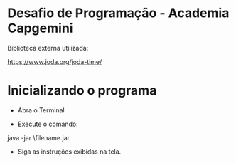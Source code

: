 # Desafio de Programação - Academia Capgemini

Biblioteca externa utilizada:

https://www.joda.org/joda-time/

# Inicializando o programa

- Abra o Terminal

- Execute o comando:

java -jar <caminho>\filename.jar

- Siga as instruções exibidas na tela.
